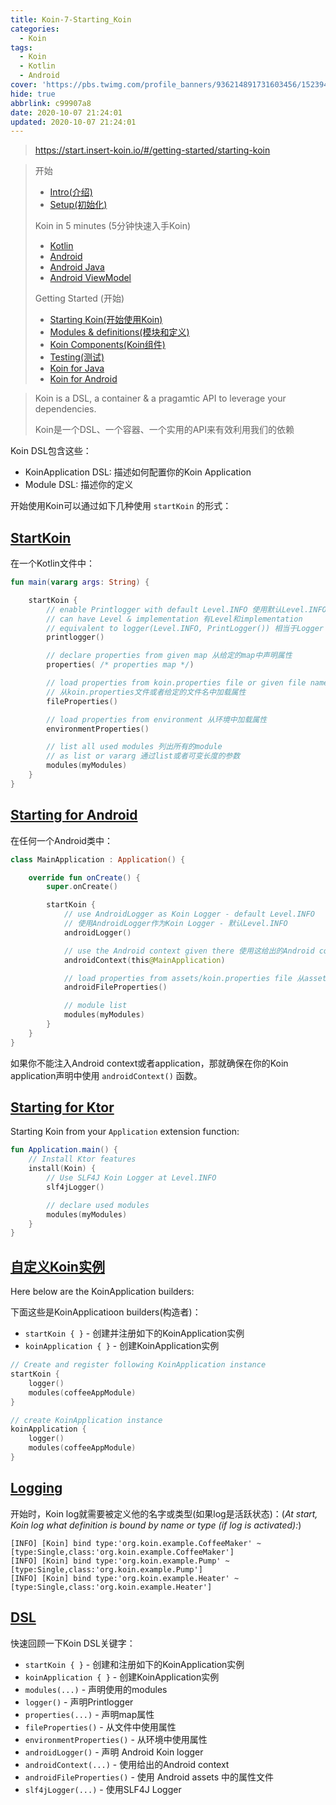 ```yaml
---
title: Koin-7-Starting_Koin
categories:
  - Koin
tags:
  - Koin
  - Kotlin
  - Android
cover: 'https://pbs.twimg.com/profile_banners/936214891731603456/1523947778/1500x500'
hide: true
abbrlink: c99907a8
date: 2020-10-07 21:24:01
updated: 2020-10-07 21:24:01
---
```

> https://start.insert-koin.io/#/getting-started/starting-koin

> 开始
> - [Intro(介绍)](/posts/fd6f0996.html)
> - [Setup(初始化)](/posts/b075de90.html)
> 
> Koin in 5 minutes (5分钟快速入手Koin)
> - [Kotlin](/posts/f88fedb6.html)
> - [Android](/posts/2a806fe1.html)
> - [Android Java](/posts/e7ad0613.html)
> - [Android ViewModel](/posts/6d1e0fe7.html)
> 
> Getting Started (开始)
> - [Starting Koin(开始使用Koin)](/posts/c99907a8.html)
> - [Modules & definitions(模块和定义)](/posts/d8ca0532.html)
> - [Koin Components(Koin组件)](/posts/f85e8eae.html)
> - [Testing(测试)](/posts/63fa5724.html)
> - [Koin for Java](/posts/ebed2a69.html)
> - [Koin for Android](/posts/f5a785d7.html)



> Koin is a DSL, a container & a pragamtic API to leverage your dependencies.
>
> Koin是一个DSL、一个容器、一个实用的API来有效利用我们的依赖

Koin DSL包含这些：

- KoinApplication DSL: 描述如何配置你的Koin Application
- Module DSL: 描述你的定义

开始使用Koin可以通过如下几种使用 `startKoin` 的形式：

## [StartKoin](https://start.insert-koin.io/#/getting-started/starting-koin?id=startkoin)

在一个Kotlin文件中：

```kotlin
fun main(vararg args: String) {

    startKoin {
        // enable Printlogger with default Level.INFO 使用默认Level.INFO来开启Printlogger
        // can have Level & implementation 有Level和implementation
        // equivalent to logger(Level.INFO, PrintLogger()) 相当于Logger
        printlogger() 

        // declare properties from given map 从给定的map中声明属性
        properties( /* properties map */)

        // load properties from koin.properties file or given file name 
        // 从koin.properties文件或者给定的文件名中加载属性
        fileProperties()

        // load properties from environment 从环境中加载属性
        environmentProperties()

        // list all used modules 列出所有的module
        // as list or vararg 通过list或者可变长度的参数
        modules(myModules) 
    }
}
```

## [Starting for Android](https://start.insert-koin.io/#/getting-started/starting-koin?id=starting-for-android)

在任何一个Android类中：

```kotlin
class MainApplication : Application() {

    override fun onCreate() {
        super.onCreate()

        startKoin {
            // use AndroidLogger as Koin Logger - default Level.INFO
            // 使用AndroidLogger作为Koin Logger - 默认Level.INFO
            androidLogger()

            // use the Android context given there 使用这给出的Android context
            androidContext(this@MainApplication)

            // load properties from assets/koin.properties file 从assets/koin.properties文件中加载属性
            androidFileProperties()

            // module list
            modules(myModules)
        }
    }
}
```

如果你不能注入Android context或者application，那就确保在你的Koin application声明中使用 `androidContext()` 函数。

## [Starting for Ktor](https://start.insert-koin.io/#/getting-started/starting-koin?id=starting-for-ktor)

Starting Koin from your `Application` extension function:

```kotlin
fun Application.main() {
    // Install Ktor features
    install(Koin) {
        // Use SLF4J Koin Logger at Level.INFO
        slf4jLogger()

        // declare used modules
        modules(myModules)
    }
}
```

## [自定义Koin实例](https://start.insert-koin.io/#/getting-started/starting-koin?id=custom-koin-instance)

Here below are the KoinApplication builders:

下面这些是KoinApplicatioon builders(构造者)：

- `startKoin { }` - 创建并注册如下的KoinApplication实例
- `koinApplication { }` - 创建KoinApplication实例

```kotlin
// Create and register following KoinApplication instance
startKoin {
    logger()
    modules(coffeeAppModule)
}

// create KoinApplication instance
koinApplication {
    logger()
    modules(coffeeAppModule)
}
```

## [Logging](https://start.insert-koin.io/#/getting-started/starting-koin?id=logging)

开始时，Koin log就需要被定义他的名字或类型(如果log是活跃状态)：(*At start, Koin log what definition is bound by name or type (if log is activated):*)

```
[INFO] [Koin] bind type:'org.koin.example.CoffeeMaker' ~ [type:Single,class:'org.koin.example.CoffeeMaker']
[INFO] [Koin] bind type:'org.koin.example.Pump' ~ [type:Single,class:'org.koin.example.Pump']
[INFO] [Koin] bind type:'org.koin.example.Heater' ~ [type:Single,class:'org.koin.example.Heater']
```

## [DSL](https://start.insert-koin.io/#/getting-started/starting-koin?id=dsl)

快速回顾一下Koin DSL关键字：

- `startKoin { }` - 创建和注册如下的KoinApplication实例
- `koinApplication { }` - 创建KoinApplication实例
- `modules(...)` - 声明使用的modules
- `logger()` - 声明Printlogger
- `properties(...)` - 声明map属性
- `fileProperties()` - 从文件中使用属性
- `environmentProperties()` - 从环境中使用属性
- `androidLogger()` - 声明 Android Koin logger
- `androidContext(...)` - 使用给出的Android context
- `androidFileProperties()` - 使用 Android assets 中的属性文件
- `slf4jLogger(...)` - 使用SLF4J Logger